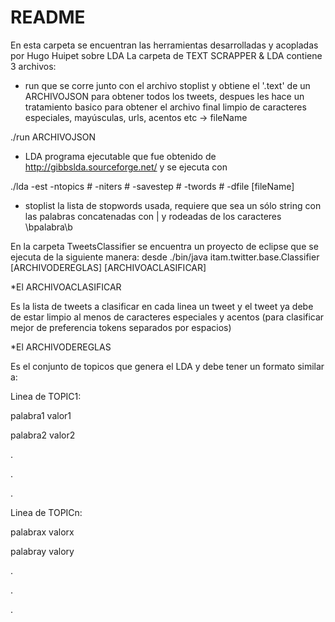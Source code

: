 # README #

En esta carpeta se encuentran las herramientas desarrolladas y acopladas por Hugo Huipet sobre LDA
La carpeta de TEXT SCRAPPER & LDA contiene 3 archivos:

* run que se corre junto con el archivo stoplist y obtiene el '.text' de un ARCHIVOJSON para obtener todos los tweets, despues les hace un tratamiento basico para obtener el archivo final limpio de caracteres especiales, mayúsculas, urls, acentos etc -> fileName

./run ARCHIVOJSON

* LDA programa ejecutable que fue obtenido de http://gibbslda.sourceforge.net/ y se ejecuta con

./lda -est -ntopics # -niters # -savestep # -twords # -dfile [fileName]

* stoplist la lista de stopwords usada, requiere que sea un sólo string con las palabras concatenadas con | y rodeadas de los caracteres \bpalabra\b

En la carpeta TweetsClassifier se encuentra un proyecto de eclipse que se ejecuta de la siguiente manera:
desde 
./bin/java itam.twitter.base.Classifier [ARCHIVODEREGLAS] [ARCHIVOACLASIFICAR]

*El ARCHIVOACLASIFICAR 

Es la lista de tweets a clasificar en cada linea un tweet y el tweet ya debe de estar limpio al menos de caracteres especiales y acentos (para clasificar mejor de preferencia tokens separados por espacios)

*El ARCHIVODEREGLAS 

Es el conjunto de topicos que genera el LDA y debe tener un formato similar a:

Linea de TOPIC1:

palabra1 valor1

palabra2 valor2

.

.

.

Linea de TOPICn:

palabrax valorx

palabray valory

.

.

.
